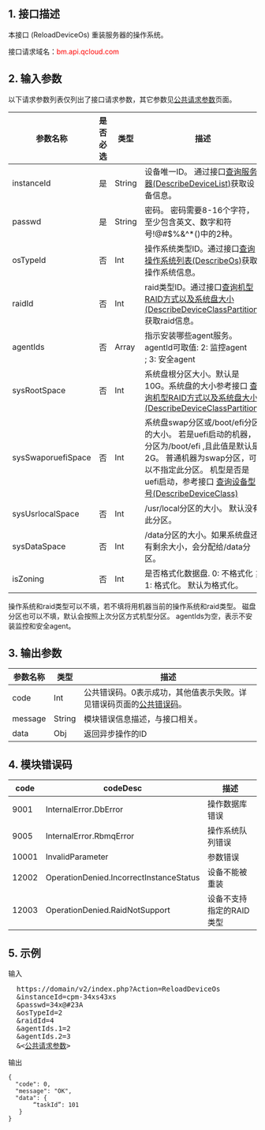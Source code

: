 ## 1. 接口描述
 
本接口 (ReloadDeviceOs) 重装服务器的操作系统。

接口请求域名：<font style="color:red">bm.api.qcloud.com</font>


## 2. 输入参数

以下请求参数列表仅列出了接口请求参数，其它参数见[公共请求参数](/doc/api/456/6718)页面。

| 参数名称 | 是否必选  | 类型 | 描述 |
|---------|---------|---------|---------|
| instanceId | 是 | String | 设备唯一ID。 通过接口[查询服务器(DescribeDeviceList)](/doc/api/456/6728)获取设备信息。|
| passwd | 是 | String | 密码。 密码需要8-16个字符，至少包含英文、数字和符号!@#$%&^*()中的2种。 |
| osTypeId | 否 | Int | 操作系统类型ID。通过接口[查询操作系统列表(DescribeOs)](/doc/api/456/6727)获取操作系统信息。|
| raidId | 否 | Int | raid类型ID。通过接口[查询机型RAID方式以及系统盘大小(DescribeDeviceClassPartition)](/document/product/386/7370)获取raid信息。|
| agentIds | 否 | Array | 指示安装哪些agent服务。agentId可取值: 2: 监控agent<br/>; 3: 安全agent<br/> |
| sysRootSpace | 否 | Int | 系统盘根分区大小。默认是10G。系统盘的大小参考接口 [查询机型RAID方式以及系统盘大小(DescribeDeviceClassPartition)](/document/product/386/7370) |
| sysSwaporuefiSpace | 否 | Int | 系统盘swap分区或/boot/efi分区的大小。  若是uefi启动的机器，分区为/boot/efi ,且此值是默认是2G。 普通机器为swap分区，可以不指定此分区。 机型是否是uefi启动，参考接口 [查询设备型号(DescribeDeviceClass)](/doc/api/456/6636) |
| sysUsrlocalSpace | 否 | Int | /usr/local分区的大小。 默认没有此分区。 |
| sysDataSpace | 否 | Int | /data分区的大小。如果系统盘还有剩余大小，会分配给/data分区。 |
|isZoning|否|Int|是否格式化数据盘. 0: 不格式化； 1: 格式化。  默认为格式化。|

操作系统和raid类型可以不填，若不填将用机器当前的操作系统和raid类型。
磁盘分区也可以不填，默认会按照上次分区方式机型分区。
agentIds为空，表示不安装监控和安全agent。


## 3. 输出参数

| 参数名称 | 类型 | 描述 |
|---------|---------|---------|
| code | Int | 公共错误码。0表示成功，其他值表示失败。详见错误码页面的[公共错误码](/doc/api/456/6725)。|
| message | String | 模块错误信息描述，与接口相关。|
| data | Obj | 返回异步操作的ID

## 4. 模块错误码

| code | codeDesc | 描述 |
|------|------| -----|
| 9001 | InternalError.DbError | 操作数据库错误 |
| 9005 | InternalError.RbmqError | 操作系统队列错误 |
| 10001 | InvalidParameter | 参数错误 |
| 12002 | OperationDenied.IncorrectInstanceStatus |设备不能被重装 |
| 12003 | OperationDenied.RaidNotSupport | 设备不支持指定的RAID类型 |

 

## 5. 示例
 
输入

<pre>
  https://domain/v2/index.php?Action=ReloadDeviceOs
  &instanceId=cpm-34xs43xs
  &passwd=34x@#23A
  &osTypeId=2
  &raidId=4
  &agentIds.1=2
  &agentIds.2=3
  &<<a href="https://www.qcloud.com/doc/api/229/6976">公共请求参数</a>>
</pre>
输出

```
{
  "code": 0,
  "message": "OK",
  "data": {
       “taskId”: 101
   }
}

```